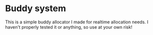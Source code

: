 # Buddy system

This is a simple buddy allocator I made for realtime allocation needs. I haven't properly tested it or anything, so use at your own risk!
